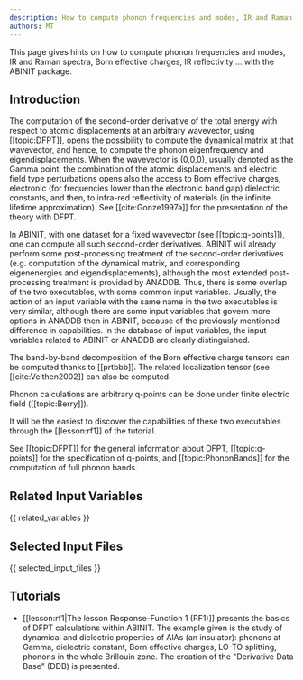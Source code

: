 ```yaml
---
description: How to compute phonon frequencies and modes, IR and Raman spectra, Born effective charges, IR reflectivity ...
authors: MT
---
```

<!--- This is the source file for this topics. Can be edited. -->

This page gives hints on how to compute phonon frequencies and modes, IR and Raman spectra, Born effective
charges, IR reflectivity ... with the ABINIT package.

## Introduction

The computation of the second-order derivative of the total energy with
respect to atomic displacements at an arbitrary wavevector, using
[[topic:DFPT]], opens the possibility to compute the dynamical matrix at that
wavevector, and hence, to compute the phonon eigenfrequency and
eigendisplacements. When the wavevector is (0,0,0), usually denoted as the
Gamma point, the combination of the atomic displacements and electric field
type perturbations opens also the access to Born effective charges, electronic
(for frequencies lower than the electronic band gap) dielectric constants, and
then, to infra-red reflectivity of materials (in the infinite lifetime
approximation). See [[cite:Gonze1997a]] for the presentation of the theory
with DFPT.

In ABINIT, with one dataset for a fixed wavevector (see [[topic:q-points]]),
one can compute all such second-order derivatives. ABINIT will already perform
some post-processing treatment of the second-order derivatives (e.g.
computation of the dynamical matrix, and corresponding eigenenergies and
eigendisplacements), although the most extended post-processing treatment is
provided by ANADDB. Thus, there is some overlap of the two executables, with
some common input variables. Usually, the action of an input variable with the
same name in the two executables is very similar, although there are some
input variables that govern more options in ANADDB then in ABINIT, because of
the previously mentioned difference in capabilities. In the database of input
variables, the input variables related to ABINIT or ANADDB are clearly
distinguished.

The band-by-band decomposition of the Born effective charge tensors can be
computed thanks to [[prtbbb]]. The related localization tensor (see
[[cite:Veithen2002]] can also be computed.

Phonon calculations are arbitrary q-points can be done under finite electric
field ([[topic:Berry]]).

It will be the easiest to discover the capabilities of these two executables
through the [[lesson:rf1]] of the tutorial.

See [[topic:DFPT]] for the general information about DFPT, [[topic:q-points]]
for the specification of q-points, and [[topic:PhononBands]] for the
computation of full phonon bands.



## Related Input Variables

{{ related_variables }}

## Selected Input Files

{{ selected_input_files }}

## Tutorials

* [[lesson:rf1|The lesson Response-Function 1 (RF1)]] presents the basics of DFPT calculations within ABINIT. The example given is the study of dynamical and dielectric properties of AlAs (an insulator): phonons at Gamma, dielectric constant, Born effective charges, LO-TO splitting, phonons in the whole Brillouin zone. The creation of the "Derivative Data Base" (DDB) is presented.

